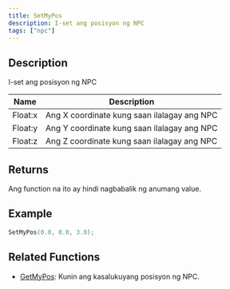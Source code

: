 ```yaml
---
title: SetMyPos
description: I-set ang posisyon ng NPC
tags: ["npc"]
---
```


<VersionWarn version='SA-MP 0.3a' />

## Description

I-set ang posisyon ng NPC
 
| Name     | Description                         |
| -------- | ------------------------------------|
| Float:x  | Ang X coordinate kung saan ilalagay ang NPC |
| Float:y  | Ang Y coordinate kung saan ilalagay ang NPC |
| Float:z  | Ang Z coordinate kung saan ilalagay ang NPC |

## Returns

Ang function na ito ay hindi nagbabalik ng anumang value.

## Example

```c
SetMyPos(0.0, 0.0, 3.0);
```

## Related Functions

- [GetMyPos](GetMyPos): Kunin ang kasalukuyang posisyon ng NPC.